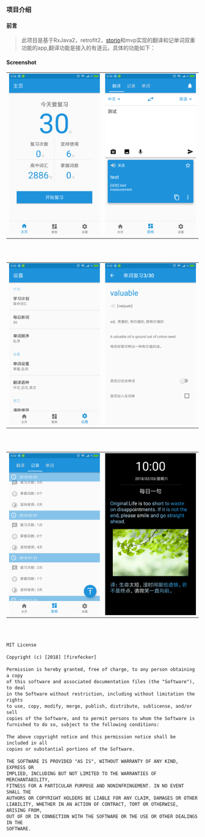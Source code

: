### 项目介绍

#### 前言

>此项目是基于RxJava2，retrofit2，[storio](https://github.com/pushtorefresh/storio)和mvp实现的翻译和记单词双重功能的app,翻译功能是接入的有道云。具体的功能如下：

#### Screenshot

<table align="center">
    <tr>
        <td><img src="files/1.png"/></td>
        <td><img src="files/2.png"/></td>
    </tr>
</table>

</br>
</br>

<table align="center">
    <tr>
        <td><img src="files/3.png"/></td>
        <td><img src="files/4.png"/></td>
    </tr>
</table>

</br>
</br>

<table align="center">
    <tr>
        <td><img src="files/5.png"/></td>
        <td><img src="files/6.png"/></td>
    </tr>
</table>

</br>
</br>

```
MIT License

Copyright (c) [2018] [firefecker]

Permission is hereby granted, free of charge, to any person obtaining a copy
of this software and associated documentation files (the "Software"), to deal
in the Software without restriction, including without limitation the rights
to use, copy, modify, merge, publish, distribute, sublicense, and/or sell
copies of the Software, and to permit persons to whom the Software is
furnished to do so, subject to the following conditions:

The above copyright notice and this permission notice shall be included in all
copies or substantial portions of the Software.

THE SOFTWARE IS PROVIDED "AS IS", WITHOUT WARRANTY OF ANY KIND, EXPRESS OR
IMPLIED, INCLUDING BUT NOT LIMITED TO THE WARRANTIES OF MERCHANTABILITY,
FITNESS FOR A PARTICULAR PURPOSE AND NONINFRINGEMENT. IN NO EVENT SHALL THE
AUTHORS OR COPYRIGHT HOLDERS BE LIABLE FOR ANY CLAIM, DAMAGES OR OTHER
LIABILITY, WHETHER IN AN ACTION OF CONTRACT, TORT OR OTHERWISE, ARISING FROM,
OUT OF OR IN CONNECTION WITH THE SOFTWARE OR THE USE OR OTHER DEALINGS IN THE
SOFTWARE.
```

